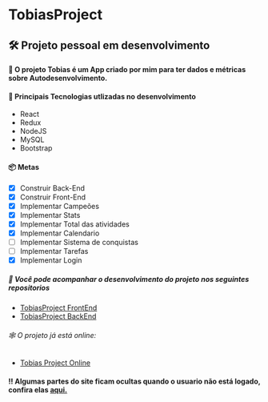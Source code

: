 # TobiasProject
## 🛠️ Projeto pessoal em desenvolvimento

#### 🖖 O projeto Tobias é um App criado por mim para ter dados e métricas sobre Autodesenvolvimento.

#### 🚧  Principais Tecnologias utlizadas no desenvolvimento
- React
- Redux
- NodeJS
- MySQL
- Bootstrap




#### 📦  Metas
- [x] Construir Back-End
- [x] Construir Front-End
- [x] Implementar Campeões
- [x] Implementar Stats
- [x] Implementar Total das atividades
- [x] Implementar Calendario
- [ ] Implementar Sistema de conquistas
- [ ] Implementar Tarefas
- [x] Implementar Login

##### 📑 Você pode acompanhar o desenvolvimento do projeto nos seguintes repositorios
- <a href="https://github.com/IsaacMagno/tobias_project_frontend">TobiasProject FrontEnd</a>
- <a href="https://github.com/IsaacMagno/tobias_project_backend">TobiasProject BackEnd</a>

###### 🕸️ O projeto já está online:
- <a href="https://tobiasproject.herokuapp.com/">Tobias Project Online</a>

#### ‼️ Algumas partes do site ficam ocultas quando o usuario não está logado, confira elas <a href="https://github.com/IsaacMagno/TobiasProject/tree/main/apresentation-files">aqui.</a>
